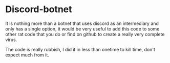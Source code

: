 # Discord-botnet

It is nothing more than a botnet that uses discord as an intermediary and only has a single option, it would be very useful to add this code to some other rat code that you do or find on github to create a really very complete virus.

The code is really rubbish, I did it in less than onetime to kill time, don't expect much from it.
